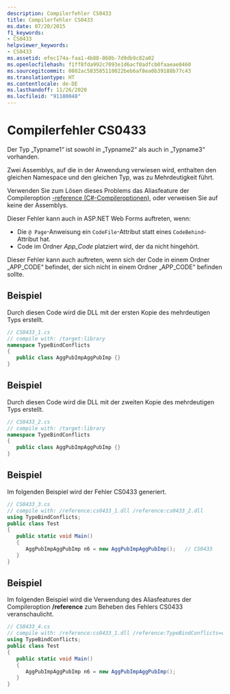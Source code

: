 ```yaml
---
description: Compilerfehler CS0433
title: Compilerfehler CS0433
ms.date: 07/20/2015
f1_keywords:
- CS0433
helpviewer_keywords:
- CS0433
ms.assetid: efec174a-faa1-4b88-860b-7d9db9c82a02
ms.openlocfilehash: f1ff8fda992c7093e1d6acf0adfcb0faaeae8460
ms.sourcegitcommit: 0802ac583585110022beb6af8ea0b39188b77c43
ms.translationtype: HT
ms.contentlocale: de-DE
ms.lasthandoff: 11/26/2020
ms.locfileid: "91180048"
---
```

# <a name="compiler-error-cs0433"></a>Compilerfehler CS0433

Der Typ „Typname1“ ist sowohl in „Typname2“ als auch in „Typname3“ vorhanden.  
  
 Zwei Assemblys, auf die in der Anwendung verwiesen wird, enthalten den gleichen Namespace und den gleichen Typ, was zu Mehrdeutigkeit führt.  
  
 Verwenden Sie zum Lösen dieses Problems das Aliasfeature der Compileroption [-reference (C#-Compileroptionen)](../compiler-options/reference-compiler-option.md), oder verweisen Sie auf keine der Assemblys.  

Dieser Fehler kann auch in ASP.NET Web Forms auftreten, wenn:

* Die `@ Page`-Anweisung ein `CodeFile`-Attribut statt eines `CodeBehind`-Attribut hat.
* Code im Ordner *App_Code* platziert wird, der da nicht hingehört.

 Dieser Fehler kann auch auftreten, wenn sich der Code in einem Ordner „APP_CODE“ befindet, der sich nicht in einem Ordner „APP_CODE“ befinden sollte.
  
## <a name="example"></a>Beispiel  

 Durch diesen Code wird die DLL mit der ersten Kopie des mehrdeutigen Typs erstellt.  
  
```csharp  
// CS0433_1.cs  
// compile with: /target:library  
namespace TypeBindConflicts
{  
   public class AggPubImpAggPubImp {}  
}  
```  
  
## <a name="example"></a>Beispiel  

 Durch diesen Code wird die DLL mit der zweiten Kopie des mehrdeutigen Typs erstellt.  
  
```csharp  
// CS0433_2.cs  
// compile with: /target:library  
namespace TypeBindConflicts
{  
   public class AggPubImpAggPubImp {}  
}  
```  
  
## <a name="example"></a>Beispiel  

 Im folgenden Beispiel wird der Fehler CS0433 generiert.  
  
```csharp  
// CS0433_3.cs  
// compile with: /reference:cs0433_1.dll /reference:cs0433_2.dll  
using TypeBindConflicts;  
public class Test
{  
   public static void Main()
   {  
      AggPubImpAggPubImp n6 = new AggPubImpAggPubImp();   // CS0433  
   }  
}  
```  
  
## <a name="example"></a>Beispiel  

 Im folgenden Beispiel wird die Verwendung des Aliasfeatures der Compileroption **/reference** zum Beheben des Fehlers CS0433 veranschaulicht.  
  
```csharp  
// CS0433_4.cs  
// compile with: /reference:cs0433_1.dll /reference:TypeBindConflicts=cs0433_2.dll  
using TypeBindConflicts;  
public class Test
{  
   public static void Main()
   {  
      AggPubImpAggPubImp n6 = new AggPubImpAggPubImp();  
   }  
}  
```
